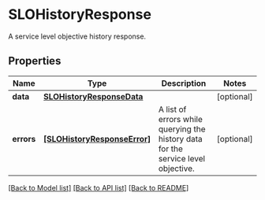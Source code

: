 # SLOHistoryResponse

A service level objective history response.
## Properties
Name | Type | Description | Notes
------------ | ------------- | ------------- | -------------
**data** | [**SLOHistoryResponseData**](SLOHistoryResponseData.md) |  | [optional] 
**errors** | [**[SLOHistoryResponseError]**](SLOHistoryResponseError.md) | A list of errors while querying the history data for the service level objective. | [optional] 

[[Back to Model list]](README.md#documentation-for-models) [[Back to API list]](README.md#documentation-for-api-endpoints) [[Back to README]](README.md)


